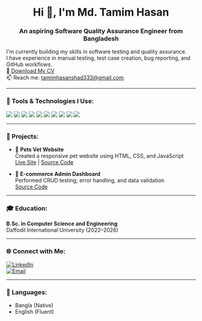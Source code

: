 <h1 align="center">Hi 👋, I'm Md. Tamim Hasan</h1>
<h3 align="center">An aspiring Software Quality Assurance Engineer from Bangladesh</h3>

I'm currently building my skills in software testing and quality assurance.  
I have experience in manual testing, test case creation, bug reporting, and GitHub workflows.  
📄 [Download My CV](https://github.com/Tamim-hasan12/Tamim-hasan12/blob/main/Tamim.hasan.pdf)  
📫 Reach me: tamimhasanshad333@gmail.com

---

### 🧰 Tools & Technologies I Use:
<p align="left">
  <img src="https://img.shields.io/badge/-Manual%20Testing-blue?style=flat"/>
  <img src="https://img.shields.io/badge/-Jira-0052CC?style=flat&logo=jira&logoColor=white"/>
  <img src="https://img.shields.io/badge/-Trello-0079BF?style=flat&logo=trello&logoColor=white"/>
  <img src="https://img.shields.io/badge/-Postman-FF6C37?style=flat&logo=postman&logoColor=white"/>
  <img src="https://img.shields.io/badge/-TestRail-009688?style=flat"/>
  <img src="https://img.shields.io/badge/-GitHub-181717?style=flat&logo=github&logoColor=white"/>
  <img src="https://img.shields.io/badge/-VSCode-007ACC?style=flat&logo=visual-studio-code&logoColor=white"/>
  <img src="https://img.shields.io/badge/-Selenium-43B02A?style=flat&logo=selenium&logoColor=white"/>
  <img src="https://img.shields.io/badge/-Java-007396?style=flat&logo=java&logoColor=white"/>
  <img src="https://img.shields.io/badge/-Python-3776AB?style=flat&logo=python&logoColor=white"/>
</p>

---

### 📌 Projects:
- 🐾 **Pets Vet Website**  
  Created a responsive pet website using HTML, CSS, and JavaScript  
  [Live Site](https://petsvet-frontend.vercel.app) | [Source Code](https://github.com/Tamim-Hasan21/Manual-QA-Docs)

- 🛒 **E-commerce Admin Dashboard**  
  Performed CRUD testing, error handling, and data validation  
  [Source Code](https://github.com/Tamim-Hasan21/Ecommerce-Admin-Dashboard)

---

### 🎓 Education:
**B.Sc. in Computer Science and Engineering**  
Daffodil International University (2022–2026)

---

### 🌐 Connect with Me:
[![LinkedIn](https://img.shields.io/badge/-LinkedIn-blue?style=flat&logo=linkedin)](https://www.linkedin.com/in/tamim-hasan-00199625b/)  
[![Email](https://img.shields.io/badge/-Email-red?style=flat&logo=gmail)](mailto:tamimhasanshad333@gmail.com)

---

### 💬 Languages:
- Bangla (Native)  
- English (Fluent)
